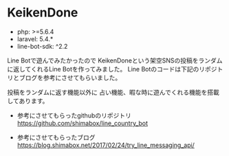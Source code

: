 # KeikenDone

- php: >=5.6.4
- laravel: 5.4.*
- line-bot-sdk: ^2.2

Line Botで遊んでみたかったので
KeikenDoneという架空SNSの投稿をランダムに返してくれるLine Botを作ってみました。
Line Botのコードは下記のリポジトリとブログを参考にさせてもらいました。

投稿をランダムに返す機能以外に
占い機能、暇な時に遊んでくれる機能を搭載してあります。


- 参考にさせてもらったgithubのリポジトリ
https://github.com/shimabox/line_country_bot

- 参考にさせてもらったブログ
https://blog.shimabox.net/2017/02/24/try_line_messaging_api/

